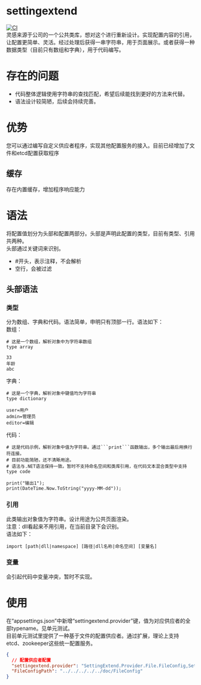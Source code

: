 # settingextend
[![CI](https://github.com/huxb-home/settingextend/workflows/.NET%20Core/badge.svg)](https://github.com/huxb-home/settingextend)<br/>
灵感来源于公司的一个公共类库，想对这个进行重新设计。实现配置内容的引用，让配置更简单、灵活。经过处理后获得一串字符串，用于页面展示。或者获得一种数据类型（目前只有数组和字典），用于代码编写。

# 存在的问题
- 代码整体逻辑使用字符串的查找匹配，希望后续能找到更好的方法来代替。
- 语法设计较简陋，后续会持续完善。

# 优势
您可以通过编写自定义供应者程序，实现其他配置服务的接入。目前已经增加了文件和etcd配置获取程序

## 缓存
存在内置缓存，增加程序响应能力

# 语法
将配置值划分为头部和配置两部分。头部是声明此配置的类型，目前有类型、引用共两种。<br/>
头部通过关键词来识别。
- #开头，表示注释，不会解析
- 空行，会被过滤
## 头部语法
### 类型
分为数组、字典和代码。语法简单，申明只有顶部一行。语法如下：<br/>
数组：
```
# 这是一个数组，解析对象中为字符串数组
type array

33
年龄
abc
```
字典：
```
# 这是一个字典，解析对象中键值均为字符串
type dictionary

user=用户
admin=管理员
editor=编辑
```
代码：
```
# 这是代码示例，解析对象中值为字符串。通过```print```函数输出，多个输出最后用换行符连接。
# 目前功能简陋，还不清晰用途。
# 语法与.NET语法保持一致。暂时不支持命名空间和类库引用，在代码文本混合类型中支持
type code

print("输出1");
print(DateTime.Now.ToString("yyyy-MM-dd"));
```
### 引用
此类输出对象值为字符串。设计用途为公共页面渲染。<br/>
注意：dll看起来不用引用，在当前目录下会识别。<br/>
语法如下：
```
import [path|dll|namespace] [路径|dll名称|命名空间] [变量名]
```
### 变量
会引起代码中变量冲突，暂时不实现。

# 使用
在“appsettings.json”中新增“settingextend.provider”键，值为对应供应者的全部typename。见单元测试。<br/>
目前单元测试里提供了一种基于文件的配置供应者。通过扩展，理论上支持etcd、zookeeper这些统一配置服务。
```json
{
  // 配置供应者配置
  "settingextend.provider": "SettingExtend.Provider.File.FileConfig,SettingExtend.Provider.File",
  "FileConfigPath": "../../../../../doc/FileConfig"
}
```